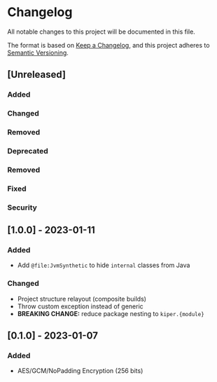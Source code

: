# Changelog

All notable changes to this project will be documented in this file.

The format is based on [Keep a Changelog](https://keepachangelog.com/en/1.0.0/),
and this project adheres to [Semantic Versioning](https://semver.org/spec/v2.0.0.html).

## [Unreleased]

### Added

### Changed

### Removed

### Deprecated

### Removed

### Fixed

### Security

## [1.0.0] - 2023-01-11

### Added

- Add `@file:JvmSynthetic` to hide `internal` classes from Java

### Changed

- Project structure relayout (composite builds)
- Throw custom exception instead of generic
- **BREAKING CHANGE:** reduce package nesting to `kiper.{module}`


## [0.1.0] - 2023-01-07

### Added

- AES/GCM/NoPadding Encryption (256 bits)
